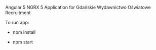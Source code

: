 Angular 5 NGRX 5 Application for Gdańskie Wydawnictwo Oświatowe Recruitment

To run app:

- npm install 

- npm start